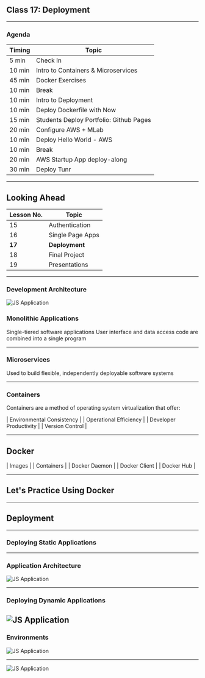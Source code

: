 ## Class 17: Deployment

---
### Agenda
| Timing | Topic                                    |
| ------ | ---------------------------------------- |
| 5  min | Check In                                 |
| 10 min | Intro to Containers & Microservices      |
| 45 min | Docker Exercises                         |
| 10 min | Break                                    |
| 10 min | Intro to Deployment                      |
| 10 min | Deploy Dockerfile with Now               |
| 15 min | Students Deploy Portfolio: Github Pages  |
| 20 min | Configure AWS + MLab                     |
| 10 min | Deploy Hello World - AWS                 |
| 10 min | Break                                    |
| 20 min | AWS Startup App deploy-along             |
| 30 min | Deploy Tunr                              |

---
## Looking Ahead
| Lesson No. |       Topic        |
| ---------- | ------------------ |
|     15     |   Authentication   |
|     16     |   Single Page Apps |
|   **17**   | **Deployment**     |
|     18     |   Final Project    |
|     19     |   Presentations    |

---
### Development Architecture
![JS Application](images/Microservices_Architecture-1.png)

### Monolithic Applications

Single-tiered software applications
User interface and data access code are combined into a single program

---

### Microservices

Used to build flexible, independently deployable software systems

---

### Containers

Containers are a method of operating system virtualization that offer:

|    Environmental Consistency    |
|      Operational Efficiency     |
|      Developer Productivity     |
|        Version Control          |


---
## Docker

| Images         |
| Containers     |
| Docker Daemon  |
| Docker Client  |
| Docker Hub     |

---
## Let's Practice Using Docker

---
## Deployment

---
### Deploying Static Applications

---
### Application Architecture
![JS Application](images/02-fig.jpg)


---
### Deploying Dynamic Applications
![JS Application](images/dynamic.png)
---
### Environments
![JS Application](images/CD.png)

---
![JS Application](images/Continuous_Delivery_process_diagram.svg.png)
